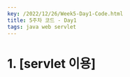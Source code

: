 ```yaml
---
key: /2022/12/26/Week5-Day1-Code.html
title: 5주차 코드 - Day1
tags: java web servlet 
---
```


# 1. [servlet 이용]
